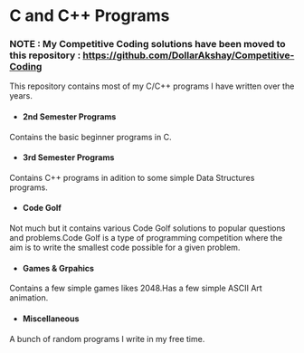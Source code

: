 C and C++ Programs
==================

### NOTE : My Competitive Coding solutions have been moved to this repository : https://github.com/DollarAkshay/Competitive-Coding


This repository contains most of my C/C++ programs I have written over the years.

* <h4> 2nd Semester Programs</h4>
 Contains the basic beginner programs in C.
* <h4> 3rd Semester Programs</h4>
 Contains C++ programs in adition to some simple Data Structures programs.
* <h4> Code Golf</h4>
 Not much but it contains various Code Golf solutions to popular questions and problems.Code Golf is a type of programming competition where the aim is to write the smallest code possible for a given problem.
* <h4> Games & Grpahics</h4>
 Contains a few simple games likes 2048.Has a few simple ASCII Art animation.
* <h4> Miscellaneous</h4>
 A bunch of random programs I write in my free time.
